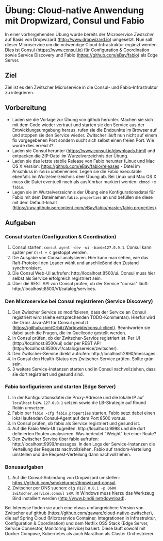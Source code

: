 # Übung: Cloud-native Anwendung mit Dropwizard, Consul und Fabio

In einer vorhergehenden Übung wurde bereits der Microservice _Zwitscher_ auf Basis von Dropwizard
(http://www.dropwizard.io) umgesetzt. Nun soll dieser Microservice um die notwendige Cloud-Infrastruktur
ergänzt werden. Dies ist Consul (https://www.consul.io) für Configuration & Coordination sowie Service Discovery
und Fabio (https://github.com/eBay/fabio) als Edge Server.

## Ziel
Ziel ist es den Zwitscher Microservice in die Consul- und Fabio-Infrastruktur zu integrieren.

## Vorbereitung
 * Laden sie die Vorlage zur Übung von github herunter. Machen sie sich mit dem Code wieder vertraut und starten sie den Service aus der Entwicklungsumgebung heraus, rufen sie die Endpunkte im Browser auf und stoppen sie den Service wieder. Zwitscher läuft nun nicht auf einem fix vorgegebenen Port sondern sucht sich selbst einen freien Port. Wie wurde dies erreicht?
 * Laden sie Consul herunter (https://www.consul.io/downloads.html) und entpacken die ZIP-Datei im Wurzelverzeichnis der Übung.
 * Laden sie das letzte stabile Release von Fabio herunter (Linux und Mac OS X Version: https://github.com/eBay/fabio/releases - Datei im Anschluss in `fabio` umbenennen. Legen sie die Fabio executable ebenfalls im Wurzelverzeichnis deer Übung ab. Bei Linux und Mac OS X muss die Datei eventuell noch als ausführbar markiert werden: `chmod +x fabio`.
 * Legen sie im Wurzelverzeichnis der Übung eine Konfigurationsdatei für Fabio mit dem Dateinamen `fabio.properties` an und befüllen sie diese mit dem Default-Inhalt
 (https://raw.githubusercontent.com/eBay/fabio/master/fabio.properties).

## Aufgaben

### Consul starten (Configuration & Coordination)
 1. Consul starten: `consul agent -dev -ui -bind=127.0.0.1`. Consul kann später per `Ctrl + C` gestoppt werden.
 2. Die Ausgabe von Consul analysieren. Hier kann man sehen, wie das Raft-Protokoll den Leader wählt und anschließend den Zustand synchronisiert.
 3. Die Consul Web-UI aufrufen: http://localhost:8500/ui. Consul muss hier selbst als Service erfolgreich registriert sein.
 4. Über die REST API von Consul prüfen, ob der Service "consul" läuft: http://localhost:8500/v1/catalog/services.

### Den Microservice bei Consul registrieren (Service Discovery)
 1. Den Zwischer Service so modifizieren, dass der Service an Consul registriert wird (siehe entsprechenden TODO-Kommentar).
 Hierfür wird die Orbiz Java-API für Consul genutzt (https://github.com/OrbitzWorldwide/consul-client). Beantworten sie dabei auch die Fragen, die im Quellcode gestellt werden.
 2. In Consul prüfen, ob der Zwitscher-Service registriert ist. Per UI (http://localhost:8500/ui) oder per REST API (http://localhost:8500/v1/catalog/service/zwitscher).
 3. Den Zwitscher-Service direkt aufrufen: http://localhost:2890/messages.
 4. In Consul den Health-Status des Zwitscher-Service prüfen. Sollte grün sein.
 5. 3 weitere Service-Instanzen starten und in Consul nachvollziehen, dass sie dort registriert und gesund sind.

### Fabio konfigurieren und starten (Edge Server)
 1. In der Konfigurationsdatei die Proxy-Adresse und die lokale IP auf `localhost` bzw. `127.0.0.1` setzen
 sowie die LB-Strategie auf Round Robin umsetzen.
 2. Fabio per `fabio -cfg fabio.properties` starten. Fabio setzt dabei einen lokal laufenden Consul-Agent auf dem Port 8500 voraus.
 3. In Consul prüfen, ob fabio als Service registriert und gesund ist.
 4. Auf die Fabio Web-UI zugreifen: http://localhost:9998 und die dort definierten Routen analysieren.
 Was bedeutet "Weight" bei einer Route?
 5. Den Zwitscher Service über fabio aufrufen: http://localhost:9999/messages. In den Logs der Service-Instanzen
   die Verteilung der Requests nachvollziehen. Fabio auf random-Verteilung umstellen und die Request-Verteilung dann
   nachvollziehen.

### Bonusaufgaben
  1. Auf die Consul-Anbindung von Dropwizard umstellen: https://github.com/smoketurner/dropwizard-consul.
  2. Zwitscher per DNS suchen: `dig @127.0.0.1 -p 8600 zwitscher.service.consul SRV`.
    In Windows muss hierzu das Werkzeug Bind installiert werden (http://www.bind9.net/download).

Bei Interesse finden sie auch eine etwas umfangreichere Version von Zwitscher auf github (https://github.com/qaware/cloud-native-zwitscher),
die auf Spring Cloud (Microservice Container, Integrationen in Infrastruktur, Configuration & Coordination)
und dem Netflix OSS Stack (Edge Server, Service Connector, Monitoring Service) basiert. Diese läuft sowohl mit Docker Compose, Kubernetes als auch Marathon als Cluster Orchestrierer.
